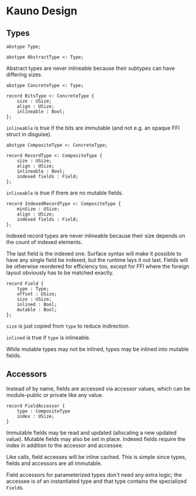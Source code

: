 # Kauno Design

## Types

    abstype Type;

    abstype AbstractType <: Type;

Abstract types are never inlineable because their subtypes can have differing sizes.

    abstype ConcreteType <: Type;

    record BitsType <: ConcreteType {
        size : USize;
        align : USize;
        inlineable : Bool;
    };

`inlineable` is true if the bits are immutable (and not e.g. an opaque FFI struct in disguise).

    abstype CompositeType <: ConcreteType;

    record RecordType <: CompositeType {
        size : USize;
        align : USize;
        inlineable : Bool;
        indexed fields : Field;
    };

`inlineable` is true if there are no mutable fields.

    record IndexedRecordType <: CompositeType {
        minSize : USize;
        align : USize;
        indexed fields : Field;
    };

Indexed record types are never inlineable because their size depends on the count of indexed elements.

The last field is the indexed one. Surface syntax will make it possible to have any single field be
indexed, but the runtime lays it out last. Fields will be otherwise reordered for efficiency too,
except for FFI where the foreign layout obviously has to be matched exactly.

    record Field {
        type : Type;
        offset : USize;
        size : USize;
        inlined : Bool;
        mutable : Bool;
    };

`size` is just copied from `type` to reduce indirection.

`inlined` is true if `type` is inlineable.

While mutable types may not be inlined, types may be inlined into mutable fields.

## Accessors

Instead of by name, fields are accessed via accessor values, which can be module-public or private
like any value.

    record FieldAccessor {
        type : CompositeType
        index : USize;
    }

Immutable fields may be read and updated (allocating a new updated value). Mutable fields may
also be set in place. Indexed fields require the index in addition to the accessor and accessee.

Like calls, field accesses will be inline cached. This is simple since types, fields and accessors are
all immutable.

Field accessors for parameterized types don't need any extra logic; the accessee is of an instantiated type
and that type contains the specialized `Field`s.
